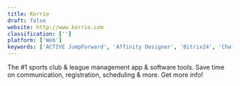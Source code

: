 ```yaml
---
title: Korrio
draft: false 
website: http://www.korrio.com
classification: ['']
platform: ['Web']
keywords: ['ACTIVE JumpForward', 'Affinity Designer', 'Bitrix24', 'Challonge', 'FotMob', 'GotSoccer', 'LeagueApps', 'Nolife.gg', 'Score7', 'SportEasy', 'Sportlyzer', 'Sports Illustrated Play', 'Team App', 'Teamstuff', 'Teamworks', 'Wild Apricot', 'Zen Organizer']
---
```

The #1 sports club & league management app & software tools. Save time on communication, registration, scheduling & more. Get more info!